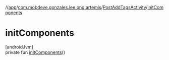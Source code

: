 //[app](../../../index.md)/[com.mobdeve.gonzales.lee.ong.artemis](../index.md)/[PostAddTagsActivity](index.md)/[initComponents](init-components.md)

# initComponents

[androidJvm]\
private fun [initComponents](init-components.md)()

